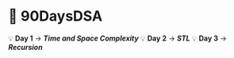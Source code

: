 # 📌 90DaysDSA

💡 **Day 1** -> **_Time and Space Complexity_**
💡 **Day 2** -> **_STL_**
💡 **Day 3** -> **_Recursion_**
